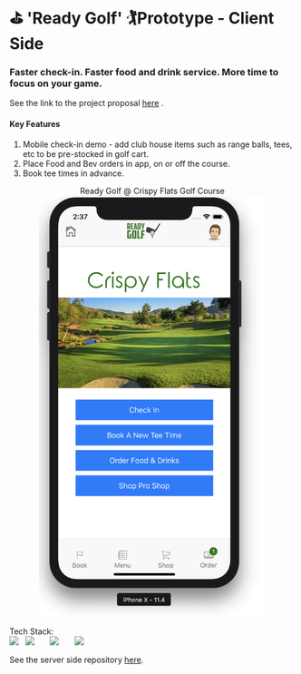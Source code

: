 # ⛳️ 'Ready Golf' 🏌️‍ Prototype - Client Side

### Faster check-in. Faster food and drink service. More time to focus on your game.

See the link to the project proposal [here](https://gist.github.com/troach24/9cdae2c17c4a0d142456261747e64ead) .

#### Key Features

1.  Mobile check-in demo - add club house items such as range balls, tees, etc to be pre-stocked in golf cart.
2.  Place Food and Bev orders in app, on or off the course.
3.  Book tee times in advance.

<p align="center">
  Ready Golf @ Crispy Flats Golf Course
  <br>
  <img src="assets/screen-shot.png" width="400" display="block">
</p>

<p>
  Tech Stack:
  <br>
  <img src="https://madewithvuejs.com/uploads/00/12/nativescript-vue.jpg" width="100" display="block">
  &nbsp
  <img src="https://arcweb.co/wp-content/uploads/2016/10/react-logo-1000-transparent.png" width="75" display="block">
  &nbsp &nbsp &nbsp
  <img src="https://nativebase.io/assets/img/front-page-icon.png" width="75" display="block">
  &nbsp &nbsp &nbsp
  <img src="https://cdn-images-1.medium.com/max/1920/1*EKXYhntirnqHjXdTGmLXyw.png" width="250" display="block">
</p>

See the server side repository [here](https://github.com/troach24/Golf-Course-Server).

